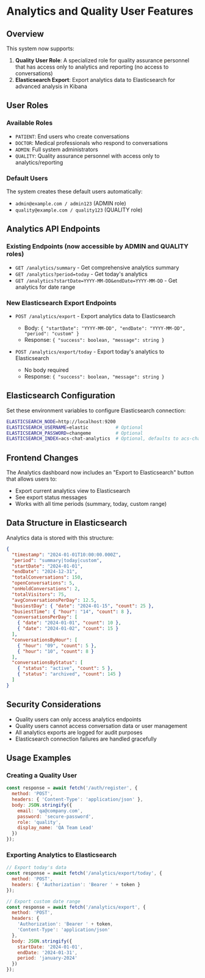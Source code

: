 # Analytics and Quality User Features

## Overview

This system now supports:

1. **Quality User Role**: A specialized role for quality assurance personnel that has access only to analytics and reporting (no access to conversations)
2. **Elasticsearch Export**: Export analytics data to Elasticsearch for advanced analysis in Kibana

## User Roles

### Available Roles
- `PATIENT`: End users who create conversations
- `DOCTOR`: Medical professionals who respond to conversations  
- `ADMIN`: Full system administrators
- `QUALITY`: Quality assurance personnel with access only to analytics/reporting

### Default Users
The system creates these default users automatically:
- `admin@example.com / admin123` (ADMIN role)
- `quality@example.com / quality123` (QUALITY role)

## Analytics API Endpoints

### Existing Endpoints (now accessible by ADMIN and QUALITY roles)
- `GET /analytics/summary` - Get comprehensive analytics summary
- `GET /analytics?period=today` - Get today's analytics
- `GET /analytics?startDate=YYYY-MM-DD&endDate=YYYY-MM-DD` - Get analytics for date range

### New Elasticsearch Export Endpoints
- `POST /analytics/export` - Export analytics data to Elasticsearch
  - Body: `{ "startDate": "YYYY-MM-DD", "endDate": "YYYY-MM-DD", "period": "custom" }`
  - Response: `{ "success": boolean, "message": string }`

- `POST /analytics/export/today` - Export today's analytics to Elasticsearch
  - No body required
  - Response: `{ "success": boolean, "message": string }`

## Elasticsearch Configuration

Set these environment variables to configure Elasticsearch connection:

```bash
ELASTICSEARCH_NODE=http://localhost:9200
ELASTICSEARCH_USERNAME=elastic          # Optional
ELASTICSEARCH_PASSWORD=changeme         # Optional  
ELASTICSEARCH_INDEX=acs-chat-analytics  # Optional, defaults to acs-chat-analytics
```

## Frontend Changes

The Analytics dashboard now includes an "Export to Elasticsearch" button that allows users to:
- Export current analytics view to Elasticsearch
- See export status messages
- Works with all time periods (summary, today, custom range)

## Data Structure in Elasticsearch

Analytics data is stored with this structure:
```json
{
  "timestamp": "2024-01-01T10:00:00.000Z",
  "period": "summary|today|custom",
  "startDate": "2024-01-01",
  "endDate": "2024-12-31", 
  "totalConversations": 150,
  "openConversations": 5,
  "onHoldConversations": 2,
  "totalVisitors": 75,
  "avgConversationsPerDay": 12.5,
  "busiestDay": { "date": "2024-01-15", "count": 25 },
  "busiestTime": { "hour": "14", "count": 8 },
  "conversationsPerDay": [
    { "date": "2024-01-01", "count": 10 },
    { "date": "2024-01-02", "count": 15 }
  ],
  "conversationsByHour": [
    { "hour": "09", "count": 5 },
    { "hour": "10", "count": 8 }
  ],
  "conversationsByStatus": [
    { "status": "active", "count": 5 },
    { "status": "archived", "count": 145 }
  ]
}
```

## Security Considerations

- Quality users can only access analytics endpoints
- Quality users cannot access conversation data or user management
- All analytics exports are logged for audit purposes
- Elasticsearch connection failures are handled gracefully

## Usage Examples

### Creating a Quality User
```javascript
const response = await fetch('/auth/register', {
  method: 'POST',
  headers: { 'Content-Type': 'application/json' },
  body: JSON.stringify({
    email: 'qa@company.com',
    password: 'secure-password',
    role: 'quality',
    display_name: 'QA Team Lead'
  })
});
```

### Exporting Analytics to Elasticsearch
```javascript
// Export today's data
const response = await fetch('/analytics/export/today', {
  method: 'POST',
  headers: { 'Authorization': 'Bearer ' + token }
});

// Export custom date range
const response = await fetch('/analytics/export', {
  method: 'POST',
  headers: { 
    'Authorization': 'Bearer ' + token,
    'Content-Type': 'application/json'
  },
  body: JSON.stringify({
    startDate: '2024-01-01',
    endDate: '2024-01-31',
    period: 'january-2024'
  })
});
```